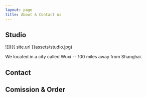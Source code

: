 ```yaml
---
layout: page
title: About & Contact us
---
```


## Studio


![]({{ site.url }}assets/studio.jpg)

We located in a city called Wuxi -- 100 miles away from Shanghai.



## Contact

## Comission & Order
